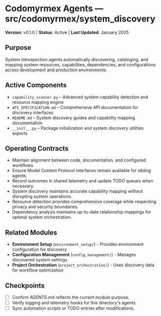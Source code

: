 # Codomyrmex Agents — src/codomyrmex/system_discovery

**Version**: v0.1.0 | **Status**: Active | **Last Updated**: January 2025

## Purpose
System introspection agents automatically discovering, cataloging, and mapping system resources, capabilities, dependencies, and configurations across development and production environments.

## Active Components
- `capability_scanner.py` – Advanced system capability detection and resource mapping engine
- `API_SPECIFICATION.md` – Comprehensive API documentation for discovery interfaces
- `README.md` – System discovery guides and capability mapping documentation
- `__init__.py` – Package initialization and system discovery utilities exports

## Operating Contracts
- Maintain alignment between code, documentation, and configured workflows.
- Ensure Model Context Protocol interfaces remain available for sibling agents.
- Record outcomes in shared telemetry and update TODO queues when necessary.
- System discovery maintains accurate capability mapping without disrupting system operations.
- Resource detection provides comprehensive coverage while respecting privacy and security boundaries.
- Dependency analysis maintains up-to-date relationship mappings for optimal system orchestration.

## Related Modules
- **Environment Setup** (`environment_setup/`) - Provides environment configuration for discovery
- **Configuration Management** (`config_management/`) - Manages discovered system settings
- **Project Orchestration** (`project_orchestration/`) - Uses discovery data for workflow optimization

## Checkpoints
- [ ] Confirm AGENTS.md reflects the current module purpose.
- [ ] Verify logging and telemetry hooks for this directory's agents.
- [ ] Sync automation scripts or TODO entries after modifications.
